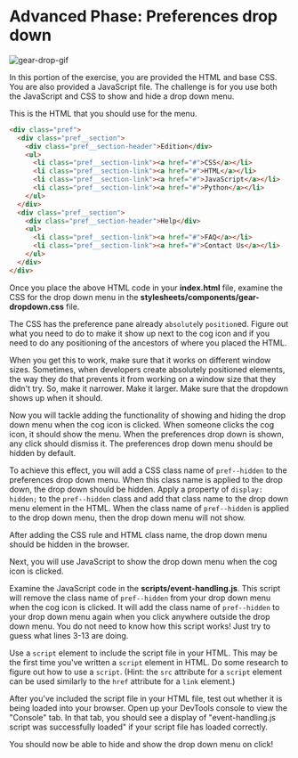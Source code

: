 # Advanced Phase: Preferences drop down

![gear-drop-gif]

In this portion of the exercise, you are provided the HTML and base CSS. You are
also provided a JavaScript file. The challenge is for you use both the
JavaScript and CSS to show and hide a drop down menu.

This is the HTML that you should use for the menu.

```html
<div class="pref">
  <div class="pref__section">
    <div class="pref__section-header">Edition</div>
    <ul>
      <li class="pref__section-link"><a href="#">CSS</a></li>
      <li class="pref__section-link"><a href="#">HTML</a></li>
      <li class="pref__section-link"><a href="#">JavaScript</a></li>
      <li class="pref__section-link"><a href="#">Python</a></li>
    </ul>
  </div>
  <div class="pref__section">
    <div class="pref__section-header">Help</div>
    <ul>
      <li class="pref__section-link"><a href="#">FAQ</a></li>
      <li class="pref__section-link"><a href="#">Contact Us</a></li>
    </ul>
  </div>
</div>
```

Once you place the above HTML code in your __index.html__ file, examine the CSS
for the drop down menu in the __stylesheets/components/gear-dropdown.css__ file.

The CSS has the preference pane already `absolute`ly `position`ed. Figure out
what you need to do to make it show up next to the cog icon and if you need to
do any positioning of the ancestors of where you placed the HTML.

When you get this to work, make sure that it works on different window sizes.
Sometimes, when developers create absolutely positioned elements, the way they
do that prevents it from working on a window size that they didn't try. So,
make it narrower. Make it larger. Make sure that the dropdown shows up when it
should.

Now you will tackle adding the functionality of showing and hiding the drop down
menu when the cog icon is clicked. When someone clicks the cog icon, it should
show the menu. When the preferences drop down is shown, any click should dismiss
it. The preferences drop down menu should be hidden by default.

To achieve this effect, you will add a CSS class name of `pref--hidden` to the
preferences drop down menu. When this class name is applied to the drop down,
the drop down should be hidden. Apply a property of `display: hidden;` to the
`pref--hidden` class and add that class name to the drop down menu element in
the HTML. When the class name of `pref--hidden` is applied to the drop down
menu, then the drop down menu will not show.

After adding the CSS rule and HTML class name, the drop down menu should be
hidden in the browser.

Next, you will use JavaScript to show the drop down menu when the cog icon is
clicked.

Examine the JavaScript code in the __scripts/event-handling.js__. This script
will remove the class name of `pref--hidden` from your drop down menu when the
cog icon is clicked. It will add the class name of `pref--hidden` to your drop
down menu again when you click anywhere outside the drop down menu. You do not
need to know how this script works! Just try to guess what lines 3-13 are doing.

Use a `script` element to include the script file in your HTML. This may be the
first time you've written a `script` element in HTML. Do some research to figure
out how to use a `script`. (Hint: the `src` attribute for a `script` element can
be used similarly to the `href` attribute for a `link` element.)

After you've included the script file in your HTML file, test out whether it is
being loaded into your browser. Open up your DevTools console to view the
"Console" tab. In that tab, you should see a display of "event-handling.js
script was successfully loaded" if your script file has loaded correctly.

You should now be able to hide and show the drop down menu on click!

[gear-drop-gif]: https://appacademy-open-assets.s3-us-west-1.amazonaws.com/Module-Responsive-Design/response-design-projects/aa-times/assets/gear-drop.gif
[link-to-the-script-tag]: https://developer.mozilla.org/en-US/docs/Web/HTML/Element/script#Examples
[the link to the event methods]: https://developer.mozilla.org/en-US/docs/Web/API/Event#Methods